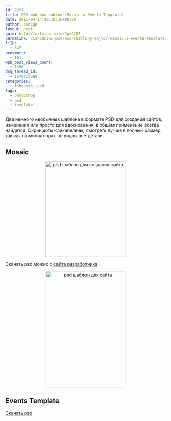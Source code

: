 ```yaml
---
id: 2257
title: PSD-шаблоны сайтов (Mozaic и Events Template)
date: 2011-04-14T20:10:16+00:00
author: serEga
layout: post
guid: http://artslab.info/?p=2257
permalink: /ishodniki-psd/psd-shablony-sajtov-mozaic-i-events-template/
ljID:
  - 347
prosmotr:
  - 161
wpb_post_views_count:
  - 1456
dsq_thread_id:
  - 1576227269
categories:
  - ishodniki-psd
tags:
  - photoshop
  - psd
  - template
---
```

Два немного необычных шаблона в формате PSD для создания сайтов, изменения или просто для вдохновения, в общем применение всегда найдется. Скриншоты кликабелены, смотреть лучше в полный размер, так как на миниатюрах не видны все детали.

## Mosaic

<center>
  <a href="http://googledrive.com/host/0B9lHVSSSdxdxd0hjdUdmRzY3Tjg/mozaic_psd_template.png"><img src="http://googledrive.com/host/0B9lHVSSSdxdxd0hjdUdmRzY3Tjg/mozaic_psd_template-253x300.png" alt="psd шаблон для создания сайта" title="mozaic_psd_template" width="253" height="300" class="alignnone size-medium wp-image-2258" /></a>
</center>

Скачать psd можно с [сайта разработчика](http://www.readactor.com/design/free-creative-website-template-design-psd/)

<center>
  <a href="http://googledrive.com/host/0B9lHVSSSdxdxd0hjdUdmRzY3Tjg/psd_shablon_dlya_saita.jpg"><img src="http://googledrive.com/host/0B9lHVSSSdxdxd0hjdUdmRzY3Tjg/psd_shablon_dlya_saita2.jpg" alt="psd шаблон для сайта" title="psd_shablon_dlya_saita" width="250" height="364" class="alignnone size-full wp-image-2262" /></a>
</center>

## Events Template

[Скачать psd](http://designmodo.com/free-psd-events-template-website/)